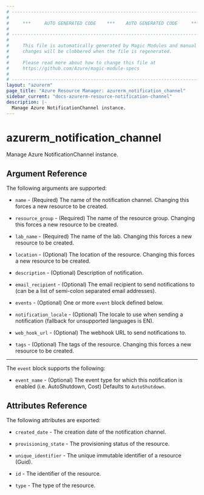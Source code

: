 ```yaml
---
# ----------------------------------------------------------------------------
#
#     ***     AUTO GENERATED CODE    ***    AUTO GENERATED CODE     ***
#
# ----------------------------------------------------------------------------
#
#     This file is automatically generated by Magic Modules and manual
#     changes will be clobbered when the file is regenerated.
#
#     Please read more about how to change this file at
#     https://github.com/Azure/magic-module-specs
#
# ----------------------------------------------------------------------------
layout: "azurerm"
page_title: "Azure Resource Manager: azurerm_notification_channel"
sidebar_current: "docs-azurerm-resource-notification-channel"
description: |-
  Manage Azure NotificationChannel instance.
---
```


# azurerm_notification_channel

Manage Azure NotificationChannel instance.


## Argument Reference

The following arguments are supported:

* `name` - (Required) The name of the notification channel. Changing this forces a new resource to be created.

* `resource_group` - (Required) The name of the resource group. Changing this forces a new resource to be created.

* `lab_name` - (Required) The name of the lab. Changing this forces a new resource to be created.

* `location` - (Optional) The location of the resource. Changing this forces a new resource to be created.

* `description` - (Optional) Description of notification.

* `email_recipient` - (Optional) The email recipient to send notifications to (can be a list of semi-colon separated email addresses).

* `events` - (Optional) One or more `event` block defined below.

* `notification_locale` - (Optional) The locale to use when sending a notification (fallback for unsupported languages is EN).

* `web_hook_url` - (Optional) The webhook URL to send notifications to.

* `tags` - (Optional) The tags of the resource. Changing this forces a new resource to be created.

---

The `event` block supports the following:

* `event_name` - (Optional) The event type for which this notification is enabled (i.e. AutoShutdown, Cost) Defaults to `AutoShutdown`.

## Attributes Reference

The following attributes are exported:

* `created_date` - The creation date of the notification channel.

* `provisioning_state` - The provisioning status of the resource.

* `unique_identifier` - The unique immutable identifier of a resource (Guid).

* `id` - The identifier of the resource.

* `type` - The type of the resource.
